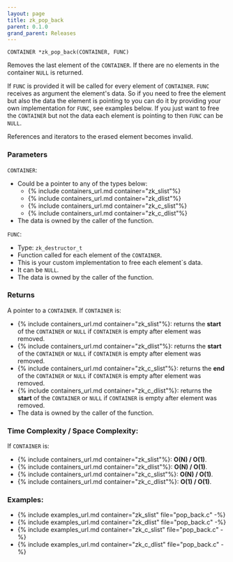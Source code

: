 ```yaml
---
layout: page
title: zk_pop_back
parent: 0.1.0
grand_parent: Releases
---
```


```
CONTAINER *zk_pop_back(CONTAINER, FUNC)
```

Removes the last element of the `CONTAINER`. If there are no elements in the container `NULL` is returned.

If `FUNC` is provided it will be called for every element of `CONTAINER`. `FUNC` receives as argument the element's data.
So if you need to free the element but also the data the element is pointing to you can do it by providing your own implementation for `FUNC`, see examples below.
If you just want to free the `CONTAINER` but not the data each element is pointing to then `FUNC` can be `NULL`.

References and iterators to the erased element becomes invalid.

### Parameters

`CONTAINER`:
- Could be a pointer to any of the types below:
  - {% include containers_url.md container="zk_slist"%}
  - {% include containers_url.md container="zk_dlist"%}
  - {% include containers_url.md container="zk_c_slist"%}
  - {% include containers_url.md container="zk_c_dlist"%}
- The data is owned by the caller of the function.

`FUNC`:
- Type: `zk_destructor_t`
- Function called for each element of the `CONTAINER`.
- This is your custom implementation to free each element`s data.
- It can be `NULL`.
- The data is owned by the caller of the function.

### Returns
A pointer to a `CONTAINER`. If `CONTAINER` is:
- {% include containers_url.md container="zk_slist"%}: returns the **start** of the `CONTAINER` or `NULL` if `CONTAINER` is empty after element was removed.
- {% include containers_url.md container="zk_dlist"%}: returns the **start** of the `CONTAINER` or `NULL` if `CONTAINER` is empty after element was removed.
- {% include containers_url.md container="zk_c_slist"%}: returns the **end** of the `CONTAINER` or `NULL` if `CONTAINER` is empty after element was removed.
- {% include containers_url.md container="zk_c_dlist"%}: returns the **start** of the `CONTAINER` or `NULL` if `CONTAINER` is empty after element was removed.
- The data is owned by the caller of the function.

### Time Complexity / Space Complexity:
If `CONTAINER` is:
- {% include containers_url.md container="zk_slist"%}: **O(N) / O(1)**.
- {% include containers_url.md container="zk_dlist"%}: **O(N) / O(1)**.
- {% include containers_url.md container="zk_c_slist"%}: **O(N) / O(1)**.
- {% include containers_url.md container="zk_c_dlist"%}: **O(1) / O(1)**.

### Examples:
- {% include examples_url.md container="zk_slist" file="pop_back.c" -%}
- {% include examples_url.md container="zk_dlist" file="pop_back.c" -%}
- {% include examples_url.md container="zk_c_slist" file="pop_back.c" -%}
- {% include examples_url.md container="zk_c_dlist" file="pop_back.c" -%}


